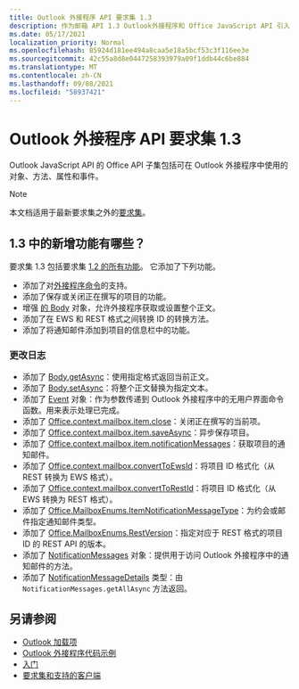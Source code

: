 ```yaml
---
title: Outlook 外接程序 API 要求集 1.3
description: 作为邮箱 API 1.3 Outlook外接程序和 Office JavaScript API 引入的功能和 API。
ms.date: 05/17/2021
localization_priority: Normal
ms.openlocfilehash: 85924d181ee494a8caa5e18a5bcf53c3f116ee3e
ms.sourcegitcommit: 42c55a8d8e0447258393979a09f1ddb44c6be884
ms.translationtype: MT
ms.contentlocale: zh-CN
ms.lasthandoff: 09/08/2021
ms.locfileid: "58937421"
---
```

# <a name="outlook-add-in-api-requirement-set-13"></a>Outlook 外接程序 API 要求集 1.3

Outlook JavaScript API 的 Office API 子集包括可在 Outlook 外接程序中使用的对象、方法、属性和事件。

> [!NOTE]
> 本文档适用于最新要求集之外的[要求集](../../requirement-sets/outlook-api-requirement-sets.md)。

## <a name="whats-new-in-13"></a>1.3 中的新增功能有哪些？

要求集 1.3 包括要求集 [1.2 的所有功能](../requirement-set-1.2/outlook-requirement-set-1.2.md)。 它添加了下列功能。

- 添加了对[外接程序命令](../../../outlook/add-in-commands-for-outlook.md)的支持。
- 添加了保存或关闭正在撰写的项目的功能。
- 增强 [的 Body](/javascript/api/outlook/office.body?view=outlook-js-1.3&preserve-view=true) 对象，允许外接程序获取或设置整个正文。
- 添加了在 EWS 和 REST 格式之间转换 ID 的转换方法。
- 添加了将通知邮件添加到项目的信息栏中的功能。

### <a name="change-log"></a>更改日志

- 添加了 [Body.getAsync](/javascript/api/outlook/office.body?view=outlook-js-1.3&preserve-view=true#getAsync_coercionType__options__callback_)：使用指定格式返回当前正文。
- 添加了 [Body.setAsync](/javascript/api/outlook/office.body?view=outlook-js-1.3&preserve-view=true#setAsync_data__options__callback_)：将整个正文替换为指定文本。
- 添加了 [Event](/javascript/api/office/office.addincommands.event) 对象：作为参数传递到 Outlook 外接程序中的无用户界面命令函数。用来表示处理已完成。
- 添加了 [Office.context.mailbox.item.close](office.context.mailbox.item.md#methods)：关闭正在撰写的当前项。
- 添加了 [Office.context.mailbox.item.saveAsync](office.context.mailbox.item.md#methods)：异步保存项目。
- 添加了 [Office.context.mailbox.item.notificationMessages](office.context.mailbox.item.md#properties)：获取项目的通知邮件。
- 添加了 [Office.context.mailbox.convertToEwsId](office.context.mailbox.md#methods)：将项目 ID 格式化（从 REST 转换为 EWS 格式）。
- 添加了 [Office.context.mailbox.convertToRestId](office.context.mailbox.md#methods)：将项目 ID 格式化（从 EWS 转换为 REST 格式）。
- 添加了 [Office.MailboxEnums.ItemNotificationMessageType](/javascript/api/outlook/office.mailboxenums.itemnotificationmessagetype?view=outlook-js-1.3&preserve-view=true)：为约会或邮件指定通知邮件类型。
- 添加了 [Office.MailboxEnums.RestVersion](/javascript/api/outlook/office.mailboxenums.restversion?view=outlook-js-1.3&preserve-view=true)：指定对应于 REST 格式的项目 ID 的 REST API 的版本。
- 添加了 [NotificationMessages](/javascript/api/outlook/office.notificationmessages?view=outlook-js-1.3&preserve-view=true) 对象：提供用于访问 Outlook 外接程序中的通知邮件的方法。
- 添加了 [NotificationMessageDetails](/javascript/api/outlook/office.notificationmessagedetails?view=outlook-js-1.3&preserve-view=true) 类型：由 `NotificationMessages.getAllAsync` 方法返回。

## <a name="see-also"></a>另请参阅

- [Outlook 加载项](../../../outlook/outlook-add-ins-overview.md)
- [Outlook 外接程序代码示例](https://developer.microsoft.com/outlook/gallery/?filterBy=Outlook,Samples,Add-ins)
- [入门](../../../quickstarts/outlook-quickstart.md)
- [要求集和支持的客户端](../../requirement-sets/outlook-api-requirement-sets.md)
